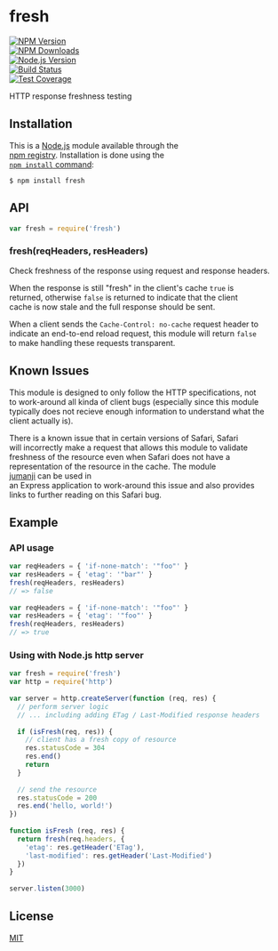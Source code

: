 # fresh  
  
[![NPM Version][npm-image]][npm-url]  
[![NPM Downloads][downloads-image]][downloads-url]  
[![Node.js Version][node-version-image]][node-version-url]  
[![Build Status][travis-image]][travis-url]  
[![Test Coverage][coveralls-image]][coveralls-url]  
  
HTTP response freshness testing  
  
## Installation  
  
This is a [Node.js](https://nodejs.org/en/) module available through the  
[npm registry](https://www.npmjs.com/). Installation is done using the  
[`npm install` command](https://docs.npmjs.com/getting-started/installing-npm-packages-locally):  
  
```  
$ npm install fresh  
```  
  
## API  
  
<!-- eslint-disable no-unused-vars -->  
  
```js  
var fresh = require('fresh')  
```  
  
### fresh(reqHeaders, resHeaders)  
  
Check freshness of the response using request and response headers.  
  
When the response is still "fresh" in the client's cache `true` is  
returned, otherwise `false` is returned to indicate that the client  
cache is now stale and the full response should be sent.  
  
When a client sends the `Cache-Control: no-cache` request header to  
indicate an end-to-end reload request, this module will return `false`  
to make handling these requests transparent.  
  
## Known Issues  
  
This module is designed to only follow the HTTP specifications, not  
to work-around all kinda of client bugs (especially since this module  
typically does not recieve enough information to understand what the  
client actually is).  
  
There is a known issue that in certain versions of Safari, Safari  
will incorrectly make a request that allows this module to validate  
freshness of the resource even when Safari does not have a  
representation of the resource in the cache. The module  
[jumanji](https://www.npmjs.com/package/jumanji) can be used in  
an Express application to work-around this issue and also provides  
links to further reading on this Safari bug.  
  
## Example  
  
### API usage  
  
<!-- eslint-disable no-redeclare, no-undef -->  
  
```js  
var reqHeaders = { 'if-none-match': '"foo"' }  
var resHeaders = { 'etag': '"bar"' }  
fresh(reqHeaders, resHeaders)  
// => false  
  
var reqHeaders = { 'if-none-match': '"foo"' }  
var resHeaders = { 'etag': '"foo"' }  
fresh(reqHeaders, resHeaders)  
// => true  
```  
  
### Using with Node.js http server  
  
```js  
var fresh = require('fresh')  
var http = require('http')  
  
var server = http.createServer(function (req, res) {  
  // perform server logic  
  // ... including adding ETag / Last-Modified response headers  
  
  if (isFresh(req, res)) {  
    // client has a fresh copy of resource  
    res.statusCode = 304  
    res.end()  
    return  
  }  
  
  // send the resource  
  res.statusCode = 200  
  res.end('hello, world!')  
})  
  
function isFresh (req, res) {  
  return fresh(req.headers, {  
    'etag': res.getHeader('ETag'),  
    'last-modified': res.getHeader('Last-Modified')  
  })  
}  
  
server.listen(3000)  
```  
  
## License  
  
[MIT](LICENSE)  
  
[npm-image]: https://img.shields.io/npm/v/fresh.svg  
[npm-url]: https://npmjs.org/package/fresh  
[node-version-image]: https://img.shields.io/node/v/fresh.svg  
[node-version-url]: https://nodejs.org/en/  
[travis-image]: https://img.shields.io/travis/jshttp/fresh/master.svg  
[travis-url]: https://travis-ci.org/jshttp/fresh  
[coveralls-image]: https://img.shields.io/coveralls/jshttp/fresh/master.svg  
[coveralls-url]: https://coveralls.io/r/jshttp/fresh?branch=master  
[downloads-image]: https://img.shields.io/npm/dm/fresh.svg  
[downloads-url]: https://npmjs.org/package/fresh  
